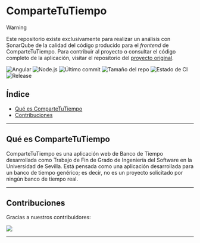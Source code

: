 
# ComparteTuTiempo

> [!WARNING]
> Este repositorio existe exclusivamente para realizar un análisis con SonarQube de la calidad del código producido para el _frontend_ de ComparteTuTiempo. Para contribuir al proyecto o consultar el código completo de la aplicación, visitar el repositorio del [proyecto original](https://github.com/maryycarrera/ComparteTuTiempo).

![Angular](https://img.shields.io/badge/Angular-20.1.5-red?logo=angular)
![Node.js](https://img.shields.io/badge/Node.js-22.18.0-brightgreen?logo=node.js)
![Último commit](https://img.shields.io/github/last-commit/maryycarrera/ComparteTuTiempo-frontend)
![Tamaño del repo](https://img.shields.io/github/repo-size/maryycarrera/ComparteTuTiempo-frontend)
![Estado de CI](https://img.shields.io/github/actions/workflow/status/maryycarrera/ComparteTuTiempo-frontend/commits.yml?branch=main)
![Release](https://img.shields.io/github/v/release/maryycarrera/ComparteTuTiempo-frontend)

## Índice

- [Qué es ComparteTuTiempo](#qué-es-compartetutiempo)
- [Contribuciones](#contribuciones)

---

## Qué es ComparteTuTiempo

ComparteTuTiempo es una aplicación web de Banco de Tiempo desarrollada como Trabajo de Fin de Grado de Ingeniería del Software en la Universidad de Sevilla. Está pensada como una aplicación desarrollada para un banco de tiempo genérico; es decir, no es un proyecto solicitado por ningún banco de tiempo real.

---

## Contribuciones

Gracias a nuestros contribuidores:

<a href="https://github.com/maryycarrera/ComparteTuTiempo-frontend/graphs/contributors">
  <img src="https://contrib.rocks/image?repo=maryycarrera/ComparteTuTiempo-frontend" />
</a>

---
